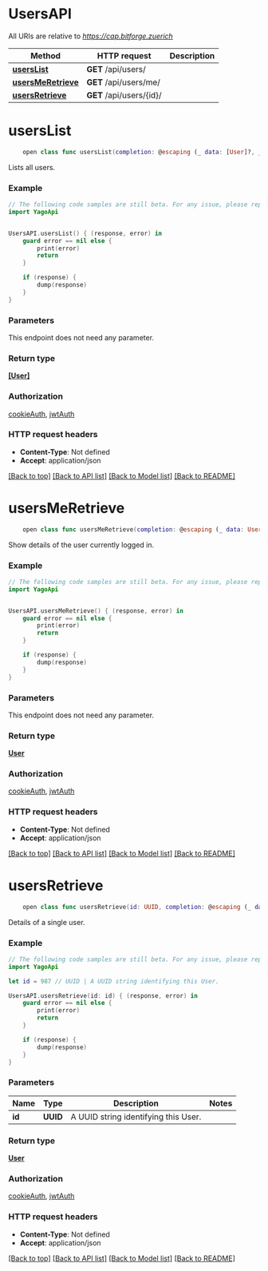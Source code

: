 # UsersAPI

All URIs are relative to *https://cap.bitforge.zuerich*

Method | HTTP request | Description
------------- | ------------- | -------------
[**usersList**](UsersAPI.md#userslist) | **GET** /api/users/ | 
[**usersMeRetrieve**](UsersAPI.md#usersmeretrieve) | **GET** /api/users/me/ | 
[**usersRetrieve**](UsersAPI.md#usersretrieve) | **GET** /api/users/{id}/ | 


# **usersList**
```swift
    open class func usersList(completion: @escaping (_ data: [User]?, _ error: Error?) -> Void)
```



Lists all users.

### Example
```swift
// The following code samples are still beta. For any issue, please report via http://github.com/OpenAPITools/openapi-generator/issues/new
import YagoApi


UsersAPI.usersList() { (response, error) in
    guard error == nil else {
        print(error)
        return
    }

    if (response) {
        dump(response)
    }
}
```

### Parameters
This endpoint does not need any parameter.

### Return type

[**[User]**](User.md)

### Authorization

[cookieAuth](../README.md#cookieAuth), [jwtAuth](../README.md#jwtAuth)

### HTTP request headers

 - **Content-Type**: Not defined
 - **Accept**: application/json

[[Back to top]](#) [[Back to API list]](../README.md#documentation-for-api-endpoints) [[Back to Model list]](../README.md#documentation-for-models) [[Back to README]](../README.md)

# **usersMeRetrieve**
```swift
    open class func usersMeRetrieve(completion: @escaping (_ data: User?, _ error: Error?) -> Void)
```



Show details of the user currently logged in.

### Example
```swift
// The following code samples are still beta. For any issue, please report via http://github.com/OpenAPITools/openapi-generator/issues/new
import YagoApi


UsersAPI.usersMeRetrieve() { (response, error) in
    guard error == nil else {
        print(error)
        return
    }

    if (response) {
        dump(response)
    }
}
```

### Parameters
This endpoint does not need any parameter.

### Return type

[**User**](User.md)

### Authorization

[cookieAuth](../README.md#cookieAuth), [jwtAuth](../README.md#jwtAuth)

### HTTP request headers

 - **Content-Type**: Not defined
 - **Accept**: application/json

[[Back to top]](#) [[Back to API list]](../README.md#documentation-for-api-endpoints) [[Back to Model list]](../README.md#documentation-for-models) [[Back to README]](../README.md)

# **usersRetrieve**
```swift
    open class func usersRetrieve(id: UUID, completion: @escaping (_ data: User?, _ error: Error?) -> Void)
```



Details of a single user.

### Example
```swift
// The following code samples are still beta. For any issue, please report via http://github.com/OpenAPITools/openapi-generator/issues/new
import YagoApi

let id = 987 // UUID | A UUID string identifying this User.

UsersAPI.usersRetrieve(id: id) { (response, error) in
    guard error == nil else {
        print(error)
        return
    }

    if (response) {
        dump(response)
    }
}
```

### Parameters

Name | Type | Description  | Notes
------------- | ------------- | ------------- | -------------
 **id** | **UUID** | A UUID string identifying this User. | 

### Return type

[**User**](User.md)

### Authorization

[cookieAuth](../README.md#cookieAuth), [jwtAuth](../README.md#jwtAuth)

### HTTP request headers

 - **Content-Type**: Not defined
 - **Accept**: application/json

[[Back to top]](#) [[Back to API list]](../README.md#documentation-for-api-endpoints) [[Back to Model list]](../README.md#documentation-for-models) [[Back to README]](../README.md)

